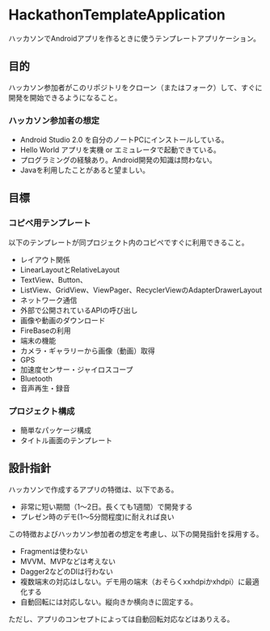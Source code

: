 # HackathonTemplateApplication
ハッカソンでAndroidアプリを作るときに使うテンプレートアプリケーション。

## 目的
ハッカソン参加者がこのリポジトリをクローン（またはフォーク）して、すぐに開発を開始できるようになること。

### ハッカソン参加者の想定
 - Android Studio 2.0 を自分のノートPCにインストールしている。
 - Hello World アプリを実機 or エミュレータで起動できている。
 - プログラミングの経験あり。Android開発の知識は問わない。
 - Javaを利用したことがあると望ましい。

## 目標
### コピペ用テンプレート
以下のテンプレートが同プロジェクト内のコピペですぐに利用できること。
- レイアウト関係
 - LinearLayoutとRelativeLayout
 - TextView、Button、
 - ListView、GridView、ViewPager、RecyclerViewのAdapterDrawerLayout
- ネットワーク通信
 - 外部で公開されているAPIの呼び出し
 - 画像や動画のダウンロード
 - FireBaseの利用
- 端末の機能
 - カメラ・ギャラリーから画像（動画）取得
 - GPS
 - 加速度センサー・ジャイロスコープ
 - Bluetooth
 - 音声再生・録音
 
### プロジェクト構成
- 簡単なパッケージ構成
- タイトル画面のテンプレート

## 設計指針
ハッカソンで作成するアプリの特徴は、以下である。
- 非常に短い期間（1〜2日。長くても1週間）で開発する
- プレゼン時のデモ(1〜5分間程度)に耐えれば良い

この特徴およびハッカソン参加者の想定を考慮し、以下の開発指針を採用する。
- Fragmentは使わない
- MVVM、MVPなどは考えない
- Dagger2などのDIは行わない
- 複数端末の対応はしない。デモ用の端末（おそらくxxhdpiかxhdpi）に最適化する
- 自動回転には対応しない。縦向きか横向きに固定する。

ただし、アプリのコンセプトによっては自動回転対応などはありえる。
